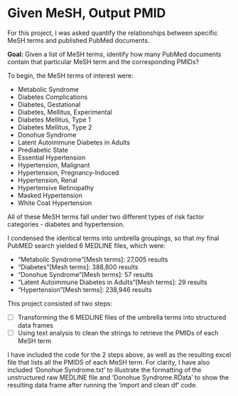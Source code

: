 
# Given MeSH, Output PMID
For this project, I was asked quantify the relationships between specific MeSH terms and published PubMed documents. 

__Goal:__ Given a list of MeSH terms, identify how many PubMed documents contain that particular MeSH term and the corresponding PMIDs?

To begin, the MeSH terms of interest were: 

- Metabolic Syndrome
- Diabetes Complications
- Diabetes, Gestational
- Diabetes, Mellitus, Experimental
- Diabetes Mellitus, Type 1
- Diabetes Mellitus, Type 2
- Donohue Syndrome
- Latent Autoimmune Diabetes in Adults
- Prediabetic State 
- Essential Hypertension
- Hypertension, Malignant
- Hypertension, Pregnancy-Induced
- Hypertension, Renal
- Hypertensive Retinopathy
- Masked Hypertension
- White Coat Hypertension

All of these MeSH terms fall under two different types of risk factor categories - diabetes and hypertension. 

I condensed the identical terms into umbrella groupings, so that my final PubMED search yielded 6 MEDLINE files, which were: 

- “Metabolic Syndrome”[Mesh terms]: 27,005 results
- “Diabetes”[Mesh terms]: 388,800 results
- “Donohue Syndrome”[Mesh terms]: 57 results
- “Latent Autoimmune Diabetes in Adults”[Mesh terms]: 29 results
- “Hypertension”[Mesh terms]: 238,946 results

This project consisted of two steps: 
- [ ] Transforming the 6 MEDLINE files of the umbrella terms into structured data frames
- [ ] Using text analysis to clean the strings to retrieve the PMIDs of each MeSH term

I have included the code for the 2 steps above, as well as the resulting excel file that lists all the PMIDS of each MeSH term. For clarity, I have also included ‘Donohue Syndrome.txt’ to illustrate the formatting of the unstructured raw MEDLINE file and ‘Donohue Syndrome.RData’ to show the resulting data frame after running the ‘import and clean df’ code. 
